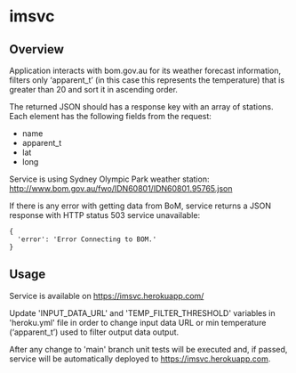# imsvc
## Overview
Application interacts with bom.gov.au for its weather forecast information, filters only ‘apparent_t’ (in this case this
represents the temperature) that is greater than 20 and sort it in ascending order.

The returned JSON should has a response key with an array of stations. Each element has the following fields from the request:
  - name
  - apparent_t
  - lat
  - long

Service is using Sydney Olympic Park weather station: http://www.bom.gov.au/fwo/IDN60801/IDN60801.95765.json

If there is any error with getting data from BoM, service returns a JSON response with HTTP status 503 service unavailable:
```
{
  'error': 'Error Connecting to BOM.'
}
```

## Usage
Service is available on https://imsvc.herokuapp.com/

Update 'INPUT_DATA_URL' and 'TEMP_FILTER_THRESHOLD' variables in 'heroku.yml' file in order to change input data URL or min temperature (‘apparent_t’) used to filter output data output.

After any change to 'main' branch unit tests will be executed and, if passed, service will be automatically deployed to https://imsvc.herokuapp.com.

